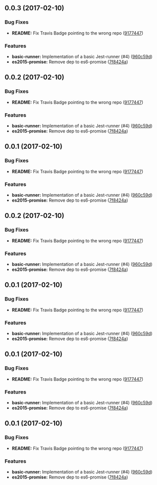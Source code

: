 <a name="0.0.3"></a>
## 0.0.3 (2017-02-10)


### Bug Fixes

* **README:** Fix Travis Badge pointing to the wrong repo ([9177447](https://github.io/stryker-mutator/stryker-jest-runner/commit/9177447))


### Features

* **basic-runner:** Implementation of a basic Jest-runner  (#4) ([960c59d](https://github.io/stryker-mutator/stryker-jest-runner/commit/960c59d))
* **es2015-promise:** Remove dep to es6-promise ([7f8424a](https://github.io/stryker-mutator/stryker-jest-runner/commit/7f8424a))



<a name="0.0.2"></a>
## 0.0.2 (2017-02-10)


### Bug Fixes

* **README:** Fix Travis Badge pointing to the wrong repo ([9177447](https://github.io/stryker-mutator/stryker-jest-runner/commit/9177447))


### Features

* **basic-runner:** Implementation of a basic Jest-runner  (#4) ([960c59d](https://github.io/stryker-mutator/stryker-jest-runner/commit/960c59d))
* **es2015-promise:** Remove dep to es6-promise ([7f8424a](https://github.io/stryker-mutator/stryker-jest-runner/commit/7f8424a))



<a name="0.0.1"></a>
## 0.0.1 (2017-02-10)


### Bug Fixes

* **README:** Fix Travis Badge pointing to the wrong repo ([9177447](https://github.io/stryker-mutator/stryker-jest-runner/commit/9177447))


### Features

* **basic-runner:** Implementation of a basic Jest-runner  (#4) ([960c59d](https://github.io/stryker-mutator/stryker-jest-runner/commit/960c59d))
* **es2015-promise:** Remove dep to es6-promise ([7f8424a](https://github.io/stryker-mutator/stryker-jest-runner/commit/7f8424a))



<a name="0.0.2"></a>
## 0.0.2 (2017-02-10)


### Bug Fixes

* **README:** Fix Travis Badge pointing to the wrong repo ([9177447](https://github.io/stryker-mutator/stryker-jest-runner/commit/9177447))


### Features

* **basic-runner:** Implementation of a basic Jest-runner  (#4) ([960c59d](https://github.io/stryker-mutator/stryker-jest-runner/commit/960c59d))
* **es2015-promise:** Remove dep to es6-promise ([7f8424a](https://github.io/stryker-mutator/stryker-jest-runner/commit/7f8424a))



<a name="0.0.1"></a>
## 0.0.1 (2017-02-10)


### Bug Fixes

* **README:** Fix Travis Badge pointing to the wrong repo ([9177447](https://github.io/stryker-mutator/stryker-jest-runner/commit/9177447))


### Features

* **basic-runner:** Implementation of a basic Jest-runner  (#4) ([960c59d](https://github.io/stryker-mutator/stryker-jest-runner/commit/960c59d))
* **es2015-promise:** Remove dep to es6-promise ([7f8424a](https://github.io/stryker-mutator/stryker-jest-runner/commit/7f8424a))



<a name="0.0.1"></a>
## 0.0.1 (2017-02-10)


### Bug Fixes

* **README:** Fix Travis Badge pointing to the wrong repo ([9177447](https://github.io/stryker-mutator/stryker-jest-runner/commit/9177447))


### Features

* **basic-runner:** Implementation of a basic Jest-runner  (#4) ([960c59d](https://github.io/stryker-mutator/stryker-jest-runner/commit/960c59d))
* **es2015-promise:** Remove dep to es6-promise ([7f8424a](https://github.io/stryker-mutator/stryker-jest-runner/commit/7f8424a))



<a name="0.0.1"></a>
## 0.0.1 (2017-02-10)


### Bug Fixes

* **README:** Fix Travis Badge pointing to the wrong repo ([9177447](https://github.io/stryker-mutator/stryker-jest-runner/commit/9177447))


### Features

* **basic-runner:** Implementation of a basic Jest-runner  (#4) ([960c59d](https://github.io/stryker-mutator/stryker-jest-runner/commit/960c59d))
* **es2015-promise:** Remove dep to es6-promise ([7f8424a](https://github.io/stryker-mutator/stryker-jest-runner/commit/7f8424a))



